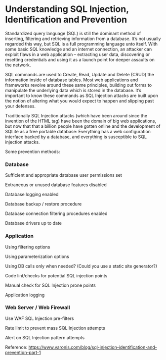 # Understanding SQL Injection, Identification and Prevention

Standardized query language (SQL) is still the dominant method of inserting, filtering and retrieving information from a database. It’s not usually regarded this way, but SQL is a full programming language unto itself. With some basic SQL knowledge and an internet connection, an attacker can exploit flaws in a web application – extracting user data, discovering or resetting credentials and using it as a launch point for deeper assaults on the network.

SQL commands are used to Create, Read, Update and Delete (CRUD) the information inside of database tables. Most web applications and frameworks revolve around these same principles, building out forms to manipulate the underlying data which is stored in the database. It’s important to know these commands as SQL Injection attacks are built upon the notion of altering what you would expect to happen and slipping past your defenses.

Traditionally SQL Injection attacks (which have been around since the invention of the HTML tag) have been the domain of big web applications, but now that that a billion people have gotten online and the development of SQLite as a free portable database: 
Everything has a web configuration interface backed by a database, and everything is susceptible to SQL injection attacks.

Some prevention methods:

### Database

Sufficient and appropriate database user permissions set

Extraneous or unused database features disabled

Database logging enabled

Database backup / restore procedure

Database connection filtering procedures enabled

Database drivers up to date

### Application

Using filtering options

Using parameterization options

Using DB calls only when needed? (Could you use a static site generator?)

Code lint/checks for potential SQL injection points

Manual check for SQL Injection prone points

Application logging

### Web Server / Web Firewall

Use WAF SQL Injection pre-filters

Rate limit to prevent mass SQL Injection attempts

Alert on SQL Injection pattern attempts

Reference: https://www.varonis.com/blog/sql-injection-identification-and-prevention-part-1
